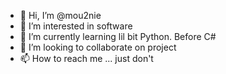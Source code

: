 - 👋 Hi, I’m @mou2nie
- 👀 I’m interested in software
- 🌱 I’m currently learning lil bit Python. Before C#
- 💞️ I’m looking to collaborate on project
- 📫 How to reach me ... just don't

<!---
mou2nie/mou2nie is a ✨ special ✨ repository because its `README.md` (this file) appears on your GitHub profile.
You can click the Preview link to take a look at your changes.
--->

